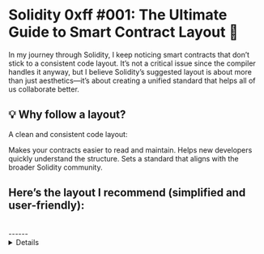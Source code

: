 # Solidity 0xff #001: The Ultimate Guide to Smart Contract Layout 🚀

In my journey through Solidity, I keep noticing smart contracts that don’t stick to a consistent code layout. It’s not a critical issue since the compiler handles it anyway, but I believe Solidity’s suggested layout is about more than just aesthetics—it’s about creating a unified standard that helps all of us collaborate better.

<h2>💡 Why follow a layout?</h2>
A clean and consistent code layout:

Makes your contracts easier to read and maintain.
Helps new developers quickly understand the structure.
Sets a standard that aligns with the broader Solidity community.

<h2>Here’s the layout I recommend (simplified and user-friendly):</h2>
<br>------</br>
<details>
  ```
    Layout of Contract:
    version
    imports
    errors
    interfaces, libraries, contracts
    Type declarations (Enum, Struct)
    State variables
    Events
    Modifiers
    Functions

    Layout of Functions:
    constructor
    receive function (if exists)
    fallback function (if exists)
    external
    public
    internal
    private
    internal & private view & pure functions
    external & public view & pure functions
  ```
</details>

<br></br>
It’s okay if you haven’t followed this structure before—consider it a new best practice to adopt! I’ll be sharing examples (with screenshots) and a ready-to-use template on GitHub to make it easier for you to start implementing this in your projects. 🛠️

<h2>👉 Stay tuned for the code samples and template link!</h2>
Let’s embrace a shared standard and build better smart contracts together.

#Solidity #SmartContracts #BlockchainDevelopment #CodeLayout
